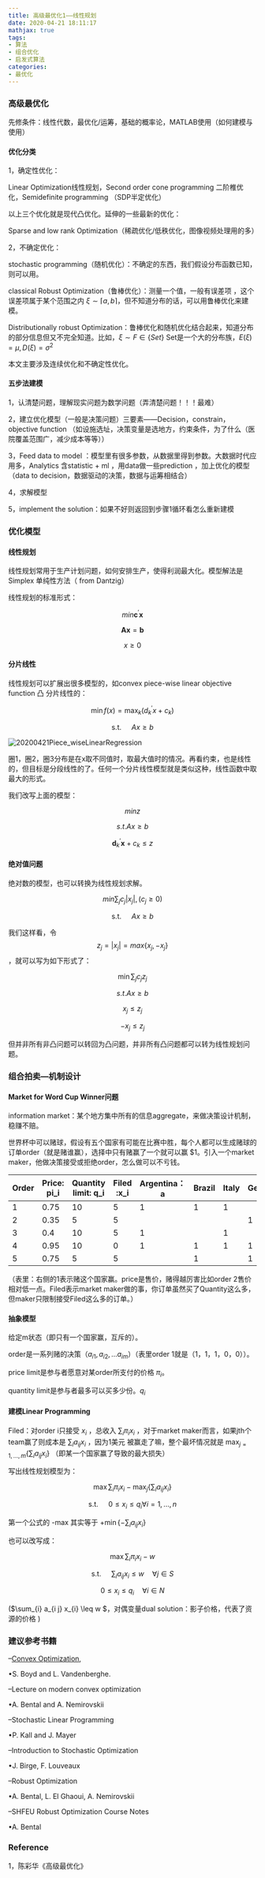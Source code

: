 ```yaml
---
title: 高级最优化1——线性规划
date: 2020-04-21 18:11:17
mathjax: true
tags:
- 算法
- 组合优化
- 启发式算法
categories:
- 最优化
---
```




### 高级最优化

先修条件：线性代数，最优化/运筹，基础的概率论，MATLAB使用（如何建模与使用）

#### 优化分类

1，确定性优化：

Linear Optimization线性规划，Second order cone programming 二阶椎优化，Semidefinite programming （SDP半定优化）

以上三个优化就是现代凸优化。延伸的一些最新的优化：

Sparse and low rank Optimization（稀疏优化/低秩优化，图像视频处理用的多）

2，不确定优化：

stochastic programming（随机优化）：不确定的东西，我们假设分布函数已知，则可以用。

classical Robust Optimization（鲁棒优化）：测量一个值，一般有误差项 ，这个误差项属于某个范围之内 $\xi \sim\lceil a, b\rceil$，但不知道分布的话，可以用鲁棒优化来建模。

Distributionally robust Optimization：鲁棒优化和随机优化结合起来，知道分布的部分信息但又不完全知道。比如，$\xi \sim F \in \{Set\}$ Set是一个大的分布族，$E(\xi) = \mu , D(\xi) = \sigma^2$ 

本文主要涉及连续优化和不确定性优化。



#### 五步法建模

1，认清楚问题，理解现实问题为数学问题（弄清楚问题！！！最难）

2，建立优化模型（一般是决策问题）三要素——Decision，constrain，objective function  （如设施选址，决策变量是选地方，约束条件，为了什么（医院覆盖范围广，减少成本等等））

3，Feed data to model ：模型里有很多参数，从数据里得到参数。大数据时代应用多，Analytics 含statistic + ml ，用data做一些prediction  ，加上优化的模型 （data to decision，数据驱动的决策，数据与运筹相结合）

4，求解模型

5，implement the solution：如果不好则返回到步骤1循环看怎么重新建模





### 优化模型

#### 线性规划

线性规划常用于生产计划问题，如何安排生产，使得利润最大化。模型解法是Simplex 单纯性方法（ from Dantzig）

线性规划的标准形式：

$$min \boldsymbol{c}^{\prime} \boldsymbol{x}$$

$$\boldsymbol{A} \boldsymbol{x}=\boldsymbol{b}$$

$$x \geq 0$$



#### 分片线性

线性规划可以扩展出很多模型的，如convex piece-wise linear objective function 凸 分片线性的：

$$\min f(x)=\max _{k}\left(d_{k}^{\prime} x+c_{k}\right)$$

$$\text { s.t. } \quad A x \geq b$$

![20200421Piece_wiseLinearRegression](/images/20200421Piece_wiseLinearRegression.jpg)

圈1，圈2，圈3分布是在x取不同值时，取最大值时的情况。再看约束，也是线性的，但目标是分段线性的了。任何一个分片线性模型就是类似这种，线性函数中取最大的形式。

我们改写上面的模型：

$$min z$$

$$s.t. Ax \geq b$$

$$\boldsymbol{d}_{k}^{\prime} \boldsymbol{x}+c_{k} \leq z$$



#### 绝对值问题

绝对数的模型，也可以转换为线性规划求解。

$$min \sum_{j} c_{j}\left|x_{j}\right| ,(c_j \geq 0)$$

$$\text { s.t. } \quad A x \geq b$$

我们这样看，令$$z_{j}=\left|x_{j}\right| = max\{x_j,-x_j\}$$，就可以写为如下形式了：

$$\min \sum_{j} c_{j} z_{j}$$

$$s.t. Ax \geq b$$

$$x_j \leq z_j$$

$$-x_j \leq z_j$$

但并非所有非凸问题可以转回为凸问题，并非所有凸问题都可以转为线性规划问题。



### 组合拍卖—机制设计

#### Market for Word Cup Winner问题

information market：某个地方集中所有的信息aggregate，来做决策设计机制，稳赚不赔。

世界杯中可以赌球，假设有五个国家有可能在比赛中胜，每个人都可以生成赌球的订单order（就是赌谁赢），选择中只有赌赢了一个就可以赢 $1。引入一个market maker，他做决策接受或拒绝order，怎么做可以不亏钱。

| Order | Price: pi_i | Quantity limit: q_i | Filed :x_i | Argentina：a | Brazil | Italy | Germany | France |
| ----- | ----------- | ------------------- | ---------- | ------------ | ------ | ----- | ------- | ------ |
| 1     | 0.75        | 10                  | 5          | 1            | 1      | 1     |         |        |
| 2     | 0.35        | 5                   | 5          |              |        |       | 1       |        |
| 3     | 0.4         | 10                  | 5          | 1            |        | 1     |         | 1      |
| 4     | 0.95        | 10                  | 0          | 1            | 1      | 1     | 1       |        |
| 5     | 0.75        | 5                   | 5          |              | 1      |       | 1       |        |

（表里：右侧的1表示赌这个国家赢。price是售价，赌得越厉害比如order 2售价相对低一点。Filed表示market maker做的事，你订单虽然买了Quantity这么多，但maker只限制接受Filed这么多的订单。）



#### 抽象模型

给定m状态（即只有一个国家赢，互斥的）。

order是一系列赌的决策（$a_{i1},a_{i2},...a_{im}$）（表里order 1就是（1，1，1，0，0））。

price limit是参与者愿意对某order所支付的价格 $\pi_i$。

quantity limit是参与者最多可以买多少份。$q_i$



#### 建模Linear Programming

Filed：对order i只接受 $x_i$ ，总收入 $\sum_i \pi_i x_i$ ，对于market maker而言，如果jth个team赢了则成本是 $\sum_i a_{ij}x_i$ ，因为1美元 被赢走了嘛，整个最坏情况就是 $\max _{j=1, \ldots, m}\left\{\sum_{i} a_{i j} x_{i}\right\}$ （即某一个国家赢了导致的最大损失）

写出线性规划模型为：

$$\max \sum_{i} \pi_{i} x_{i}-\max _{j}\left\{\sum_i a_{i j} x_{i}\right\}$$

$$\text { s.t. } \quad 0 \leq x_{i} \leq q_{i} \forall i=1, \dots, n$$

第一个公式的 -max 其实等于 $+\min \left\{-\sum_{i} a_{i j} x_{i}\right\}$

也可以改写成：

$$\max \sum_{i} \pi_{i} x_{i}-w$$

$$\text { s.t. } \quad \sum_{i} a_{i j} x_{i} \leq w \quad \forall j \in S$$

$$0 \leq x_{i} \leq q_{i} \quad \forall i \in N$$

($\sum_{i} a_{i j} x_{i} \leq w $，对偶变量dual solution：影子价格，代表了资源的价格 )





### 建议参考书籍

–[Convex Optimization](http://www.stanford.edu/~boyd/cvxbook/), 

•S. Boyd and L. Vandenberghe.

–Lecture on modern convex optimization

•A. Bental and A. Nemirovskii

–Stochastic Linear Programming

•P. Kall and J. Mayer

–Introduction to Stochastic Optimization

•J. Birge, F. Louveaux

–Robust Optimization

•A. Bental, L. El Ghaoui, A. Nemirovskii

–SHFEU Robust Optimization Course Notes

•A. Bental



### Reference

1，陈彩华《高级最优化》